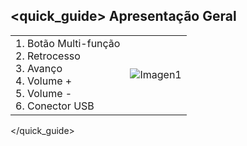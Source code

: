 ## <quick_guide> Apresentação Geral 
|  |  |
|:-------|:-------|
|1.	Botão Multi-função <br> 2. Retrocesso <br> 3.	Avanço <br> 4.	Volume + <br> 5.	Volume -<br> 6.	 Conector USB |![Imagen1](http://static.energysistem.com/images/manuals/42229/53d0ea41893b3.jpg)|
</quick_guide>
